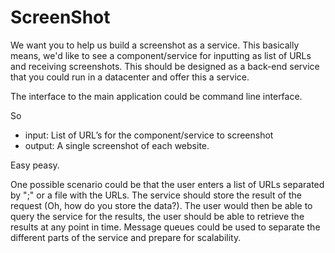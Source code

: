 # ScreenShot

We want you to help us build a screenshot as a service. This basically means, we'd like to
see a component/service for inputting as list of URLs and receiving screenshots. This should
be designed as a back-end service that you could run in a datacenter and offer this a
service.

The interface to the main application could be command line interface.

So 
* input: List of URL’s for the component/service to screenshot
* output: A single screenshot of each website.

Easy peasy.


One possible scenario could be that the user enters a list of URLs separated by ";" or a file
with the URLs.
The service should store the result of the request (Oh, how do you store the data?).
The user would then be able to query the service for the results, the user should be able
to retrieve the results at any point in time.
Message queues could be used to separate the different parts of the service and prepare
for scalability.
